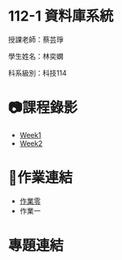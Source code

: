 # 112-1 資料庫系統
授課老師：蔡芸琤

學生姓名：林奕嫻

科系級別：科技114

# 📷課程錄影

+ [Week1](https://www.youtube.com/watch?v=idhUbF1req4)
+ [Week2](https://www.youtube.com/watch?v=qGaGgdm_YtY)

# 📖作業連結

+  [作業零](https://youtu.be/xzcWlx-QmZ0)
+  作業一
# 專題連結
